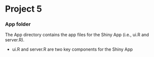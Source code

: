 # Project 5
### App folder

The App directory contains the app files for the Shiny App (i.e., ui.R and server.R).
 - ui.R and server.R are two key components for the Shiny App 